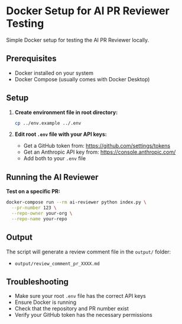 # Docker Setup for AI PR Reviewer Testing

Simple Docker setup for testing the AI PR Reviewer locally.

## Prerequisites

- Docker installed on your system
- Docker Compose (usually comes with Docker Desktop)

## Setup

1. **Create environment file in root directory:**
   ```bash
   cp ../env.example ../.env
   ```

2. **Edit root `.env` file with your API keys:**
   - Get a GitHub token from: https://github.com/settings/tokens
   - Get an Anthropic API key from: https://console.anthropic.com/
   - Add both to your `.env` file

## Running the AI Reviewer

**Test on a specific PR:**
```bash
docker-compose run --rm ai-reviewer python index.py \
  --pr-number 123 \
  --repo-owner your-org \
  --repo-name your-repo
```

## Output

The script will generate a review comment file in the `output/` folder:
- `output/review_comment_pr_XXXX.md`

## Troubleshooting

- Make sure your root `.env` file has the correct API keys
- Ensure Docker is running
- Check that the repository and PR number exist
- Verify your GitHub token has the necessary permissions